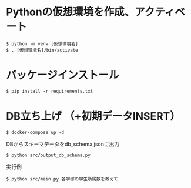 # Pythonの仮想環境を作成、アクティベート
```
$ python -m venv [仮想環境名]
$ . [仮想環境名]/bin/activate
```

# パッケージインストール
```
$ pip install -r requirements.txt
```

# DB立ち上げ （+初期データINSERT）

```
$ docker-compose up -d
```

DBからスキーマデータをdb_schema.jsonに出力

```
$ python src/output_db_schema.py
```

実行例
```
$ python src/main.py 各学部の学生所属数を教えて
```